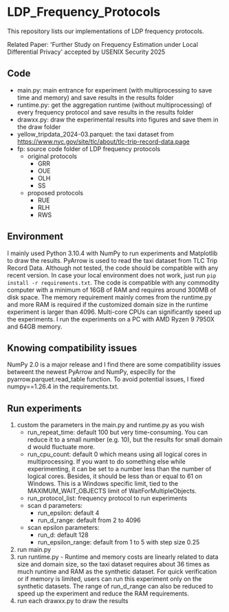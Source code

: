 # LDP_Frequency_Protocols
This repository lists our implementations of LDP frequency protocols.

Related Paper: 'Further Study on Frequency Estimation under Local Differential Privacy' accepted by USENIX Security 2025

## Code
- main.py: main entrance for experiment (with multiprocessing to save time and memory) and save results in the results folder
- runtime.py: get the aggregation runtime (without multiprocessing) of every frequency protocol and save results in the results folder
- drawxx.py: draw the experimental results into figures and save them in the draw folder
- yellow_tripdata_2024-03.parquet: the taxi dataset from https://www.nyc.gov/site/tlc/about/tlc-trip-record-data.page
- fp: source code folder of LDP frequency protocols
  - original protocols
    - GRR
    - OUE
    - OLH
    - SS
  - proposed protocols
    - RUE
    - RLH
    - RWS

## Environment
I mainly used Python 3.10.4 with NumPy to run experiments and Matplotlib to draw the results. PyArrow is used to read the taxi dataset from TLC Trip Record Data. Although not tested, the code should be compatible with any recent version. In case your local environment does not work, just run `pip install -r requirements.txt`. The code is compatible with any commodity computer with a minimum of 16GB of RAM and requires around 300MB of disk space. The memory requirement mainly comes from the runtime.py and more RAM is required if the customized domain size in the runtime experiment is larger than 4096. Multi-core CPUs can significantly speed up the experiments. I run the experiments on a PC with AMD Ryzen 9 7950X and 64GB memory.

## Knowing compatibility issues 
NumPy 2.0 is a major release and I find there are some compatibility issues betweent the newest PyArrow and NumPy, especilly for the pyarrow.parquet.read_table function. To avoid potential issues, I fixed numpy==1.26.4 in the requirements.txt.

## Run experiments
1. custom the parameters in the main.py and runtime.py as you wish
   - run_repeat_time: default 100 but very time-consuming. You can reduce it to a small number (e.g. 10), but the results for small domain d would fluctuate more.
   - run_cpu_count: default 0 which means using all logical cores in multiprocessing. If you want to do something else while experimenting, it can be set to a number less than the number of logical cores. Besides, it should be less than or equal to 61 on Windows. This is a Windows specific limit, tied to the MAXIMUM_WAIT_OBJECTS limit of WaitForMultipleObjects.
   - run_protocol_list: frequency protocol to run experiments
   - scan d parameters:
     - run_epsilon: default 4
     - run_d_range: default from 2 to 4096
   - scan epsilon parameters:
     - run_d: default 128
     - run_epsilon_range: default from 1 to 5 with step size 0.25
2. run main.py
3. run runtime.py - Runtime and memory costs are linearly related to data size and domain size, so the taxi dataset requires about 36 times as much runtime and RAM as the synthetic dataset. For quick verification or if memory is limited, users can run this experiment only on the synthetic datasets. The range of run_d_range can also be reduced to speed up the experiment and reduce the RAM requirements.
4. run each drawxx.py to draw the results
